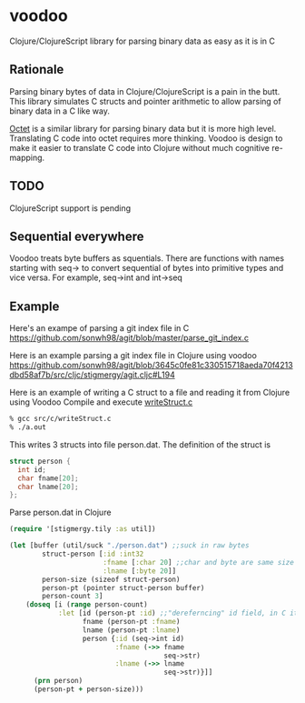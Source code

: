# voodoo
Clojure/ClojureScript library for parsing binary data as easy as it is in C

## Rationale
Parsing binary bytes of data in Clojure/ClojureScript is a pain in the butt. This library simulates C structs and pointer arithmetic to allow parsing of binary data in a C like way.

[Octet](https://github.com/funcool/octet) is a similar library for parsing binary data but it is more high level. Translating C code into octet requires more thinking. 
Voodoo is design to make it easier to translate C code into Clojure without much cognitive re-mapping.

## TODO
ClojureScript support is pending

## Sequential everywhere
Voodoo treats byte buffers as squentials. There are functions with names starting with seq-> to convert sequential of bytes into primitive types and vice versa. For example, seq->int and int->seq

## Example

Here's an exampe of parsing a git index file in C
https://github.com/sonwh98/agit/blob/master/parse_git_index.c

Here is an example parsing a git index file in Clojure using voodoo
https://github.com/sonwh98/agit/blob/3645c0fe81c330515718aeda70f4213dbd58af7b/src/cljc/stigmergy/agit.cljc#L194

Here is an example of writing a C struct to a file and reading it from Clojure using Voodoo
Compile and execute [writeStruct.c](https://github.com/sonwh98/voodoo/blob/master/src/c/writeStruct.c)

```bash
% gcc src/c/writeStruct.c
% ./a.out
```

This writes 3 structs into file person.dat. The definition of the struct is

```C
struct person { 
  int id; 
  char fname[20]; 
  char lname[20]; 
}; 
```

Parse person.dat in Clojure

```Clojure
(require '[stigmergy.tily :as util])

(let [buffer (util/suck "./person.dat") ;;suck in raw bytes
        struct-person [:id :int32
                       :fname [:char 20] ;;char and byte are same size so it doesn't matter which you use
                       :lname [:byte 20]]
        person-size (sizeof struct-person)
        person-pt (pointer struct-person buffer)
        person-count 3]
    (doseq [i (range person-count)
            :let [id (person-pt :id) ;;"dereferncing" id field, in C it would be like personPt->id
                  fname (person-pt :fname)
                  lname (person-pt :lname)
                  person {:id (seq->int id)
                          :fname (->> fname
                                      seq->str)
                          :lname (->> lname
                                      seq->str)}]]
      (prn person)
      (person-pt + person-size)))
      
```
